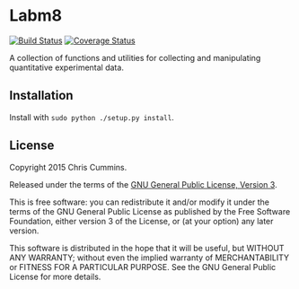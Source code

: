 # Labm8
[![Build Status](https://travis-ci.org/ChrisCummins/labm8.svg)](https://travis-ci.org/ChrisCummins/labm8)
[![Coverage Status](https://coveralls.io/repos/ChrisCummins/labm8/badge.svg)](https://coveralls.io/r/ChrisCummins/labm8)

A collection of functions and utilities for collecting and
manipulating quantitative experimental data.

## Installation

Install with `sudo python ./setup.py install`.

## License

Copyright 2015 Chris Cummins.

Released under the terms of the
[GNU General Public License, Version 3](http://www.gnu.org/copyleft/gpl.html).

This is free software: you can redistribute it and/or modify it under
the terms of the GNU General Public License as published by the Free
Software Foundation, either version 3 of the License, or (at your
option) any later version.

This software is distributed in the hope that it will be useful, but
WITHOUT ANY WARRANTY; without even the implied warranty of
MERCHANTABILITY or FITNESS FOR A PARTICULAR PURPOSE. See the GNU
General Public License for more details.
